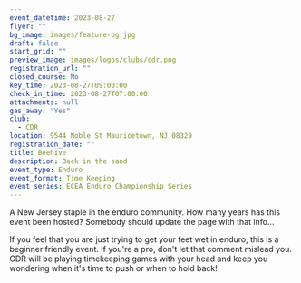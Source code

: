 ```yaml
---
event_datetime: 2023-08-27
flyer: ""
bg_image: images/feature-bg.jpg
draft: false
start_grid: ""
preview_image: images/logos/clubs/cdr.png
registration_url: ""
closed_course: No
key_time: 2023-08-27T09:00:00
check_in_time: 2023-08-27T07:00:00
attachments: null
gas_away: "Yes"
club:
  - CDR
location: 9544 Noble St Mauricetown, NJ 08329
registration_date: ""
title: Beehive
description: Back in the sand
event_type: Enduro
event_format: Time Keeping
event_series: ECEA Enduro Championship Series
---
```


A New Jersey staple in the enduro community. How many years has this event been hosted? Somebody should update the page with that info... 

If you feel that you are just trying to get your feet wet in enduro, this is a beginner friendly event. If you're a pro, don't let that comment mislead you. CDR will be playing timekeeping games with your head and keep you wondering when it's time to push or when to hold back!